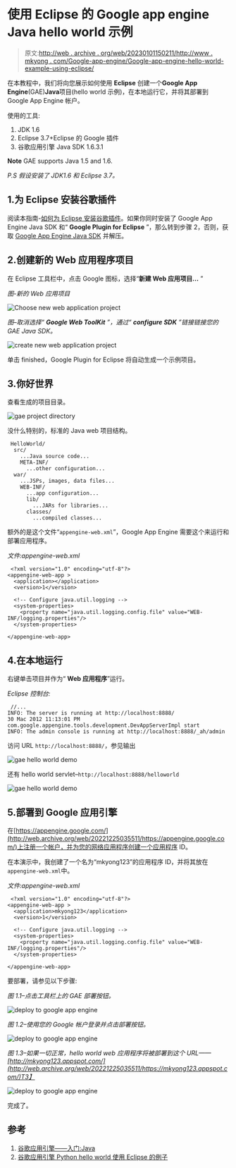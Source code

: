 # 使用 Eclipse 的 Google app engine Java hello world 示例

> 原文:[http://web . archive . org/web/20230101150211/http://www . mkyong . com/Google-app-engine/Google-app-engine-hello-world-example-using-eclipse/](http://web.archive.org/web/20230101150211/http://www.mkyong.com/google-app-engine/google-app-engine-hello-world-example-using-eclipse/)

在本教程中，我们将向您展示如何使用 **Eclipse** 创建一个**Google App Engine**(GAE)**Java**项目(hello world 示例)，在本地运行它，并将其部署到 Google App Engine 帐户。

使用的工具:

1.  JDK 1.6
2.  Eclipse 3.7+Eclipse 的 Google 插件
3.  谷歌应用引擎 Java SDK 1.6.3.1

**Note**
GAE supports Java 1.5 and 1.6.

*P.S 假设安装了 JDK1.6 和 Eclipse 3.7。*

## 1.为 Eclipse 安装谷歌插件

阅读本指南-[如何为 Eclipse 安装谷歌插件](http://web.archive.org/web/20221225035511/http://www.mkyong.com/google-app-engine/how-to-install-google-plugin-for-eclipse/)。如果你同时安装了 Google App Engine Java SDK 和“ **Google Plugin for Eclipse** ”，那么转到步骤 2，否则，获取 [Google App Engine Java SDK](http://web.archive.org/web/20221225035511/https://developers.google.com/appengine/downloads) 并解压。

## 2.创建新的 Web 应用程序项目

在 Eclipse 工具栏中，点击 Google 图标，选择“**新建 Web 应用项目…** ”

*图-新的 Web 应用项目*

![Choose new web application project](../Images/d27bb7c58f643ac2a04d54243c0049ae.png "gae-new-web-application-project")

*图–取消选择“ **Google Web ToolKit** ”，通过“ **configure SDK** ”链接链接您的 GAE Java SDK。*

![create new web application project](../Images/8fb49452a17ca89e3be048dbfcce3043.png "gae-create-new-web-application-project")

单击 finished，Google Plugin for Eclipse 将自动生成一个示例项目。

## 3.你好世界

查看生成的项目目录。

![gae project directory](../Images/e55e477a624ee96610b2640098c2d2db.png "gae-eclipse-hello-world-project-directory")

没什么特别的，标准的 Java web 项目结构。

```
 HelloWorld/
  src/
    ...Java source code...
    META-INF/
      ...other configuration...
  war/
    ...JSPs, images, data files...
    WEB-INF/
      ...app configuration...
      lib/
        ...JARs for libraries...
      classes/
        ...compiled classes... 
```

额外的是这个文件“`appengine-web.xml`”，Google App Engine 需要这个来运行和部署应用程序。

*文件:appengine-web.xml*

```
 <?xml version="1.0" encoding="utf-8"?>
<appengine-web-app >
  <application></application>
  <version>1</version>

  <!-- Configure java.util.logging -->
  <system-properties>
    <property name="java.util.logging.config.file" value="WEB-INF/logging.properties"/>
  </system-properties>

</appengine-web-app> 
```

## 4.在本地运行

右键单击项目并作为“ **Web 应用程序**”运行。

*Eclipse 控制台:*

```
 //...
INFO: The server is running at http://localhost:8888/
30 Mac 2012 11:13:01 PM com.google.appengine.tools.development.DevAppServerImpl start
INFO: The admin console is running at http://localhost:8888/_ah/admin 
```

访问 URL `http://localhost:8888/`，参见输出

![gae hello world demo](../Images/9fcbc82faf90ffdcbf459aaf487cc665.png "gae-eclipse-hello-world-example-demo")

还有 hello world servlet–`http://localhost:8888/helloworld`

![gae hello world demo](../Images/b41cb01b5396e6164682b451bbd04e0e.png "gae-eclipse-hello-world-example-demo1")

## 5.部署到 Google 应用引擎

在[https://appengine.google.com/](http://web.archive.org/web/20221225035511/https://appengine.google.com/)上注册一个帐户，并为您的网络应用程序创建一个应用程序 ID。

在本演示中，我创建了一个名为“mkyong123”的应用程序 ID，并将其放在`appengine-web.xml`中。

*文件:appengine-web.xml*

```
 <?xml version="1.0" encoding="utf-8"?>
<appengine-web-app >
  <application>mkyong123</application>
  <version>1</version>

  <!-- Configure java.util.logging -->
  <system-properties>
    <property name="java.util.logging.config.file" value="WEB-INF/logging.properties"/>
  </system-properties>

</appengine-web-app> 
```

要部署，请参见以下步骤:

*图 1.1–点击工具栏上的 GAE 部署按钮。*

![deploy to google app engine](../Images/97aa774739cfcb18b9fe0105a4d18246.png "gae-eclipse-hello-world-example-deploy1")

*图 1.2–使用您的 Google 帐户登录并点击部署按钮。*

![deploy to google app engine](../Images/e7bf9032063b1bfbd13ab5acd04b9143.png "gae-eclipse-hello-world-example-deploy2")

*图 1.3–如果一切正常，hello world web 应用程序将被部署到这个 URL——[http://mkyong123.appspot.com/](http://web.archive.org/web/20221225035511/https://mkyong123.appspot.com/)T3】*

![deploy to google app engine](../Images/ecb619656be70e4bb396af7f02fc62ab.png "gae-eclipse-hello-world-example-deploy3")

完成了。

## 参考

1.  [谷歌应用引擎——入门:Java](http://web.archive.org/web/20221225035511/https://developers.google.com/appengine/docs/java/gettingstarted/)
2.  [谷歌应用引擎 Python hello world 使用 Eclipse 的例子](http://web.archive.org/web/20221225035511/http://www.mkyong.com/google-app-engine/google-app-engine-python-hello-world-example-using-eclipse/)

<input type="hidden" id="mkyong-current-postId" value="10773">
